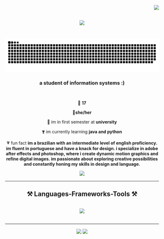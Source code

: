 <img align="right" src="https://visitor-badge.laobi.icu/badge?page_id=salesp07.salesp07" />

<h1 align="center">
    <img src="https://readme-typing-svg.herokuapp.com/?font=Righteous&size=35&center=true&vCenter=true&width=500&height=70&duration=4000&lines=💞💗+Hello+World+💗💞;" />
</h1>


<div align="center">
  <br>
  <img alt="snake eating my contributions" src="https://raw.githubusercontent.com/salesp07/salesp07/output/github-contribution-grid-snake.svg" />

<h3 align="center">a student of information systems :) </h3>

<br/>

<div align="center">

 💞 **17**

 💌**she/her**
  
 🩷 im in first semester at **university**
 
 ❣️ im currently learning **java and python**

 💗 fun fact **im a brazilian with an intermediate level of english proficiency. im fluent in portuguese and have a knack for design. i specialize in adobe after effects and photoshop, where i create dynamic motion graphics and refine digital images. im passionate about exploring creative possibilities and constantly honing my skills in design and language.**

 </div>
 <div align="center"> 
  <a href="mailto:riberrlavinia@gmail.com">
    <img src="https://img.shields.io/badge/Gmail-333333?style=for-the-badge&logo=gmail&logoColor=red" />
  </a>
</div>
 <hr/>

 <h2 align="center">⚒️ Languages-Frameworks-Tools ⚒️</h2>
<br/>
<div align="center">
    <img src="https://skillicons.dev/icons?i=vscode,python,java,html,git,github" /><br>
</div>

<br/>
<hr/>
 
<div  align="center" style="margin-bottom:100px">
<img width=55% align="center"  src="https://github-readme-streak-stats.herokuapp.com?user=scriptlver&theme=radical&mode=weekly" />
<img width=40% align="center" src="https://github-readme-stats-git-main-rafaelalexandrino.vercel.app/api/top-langs/?username=scriptlver&show_icons=true&theme=radical&layout=compact" />
 </div>
 
 &nbsp;
 &nbsp;
